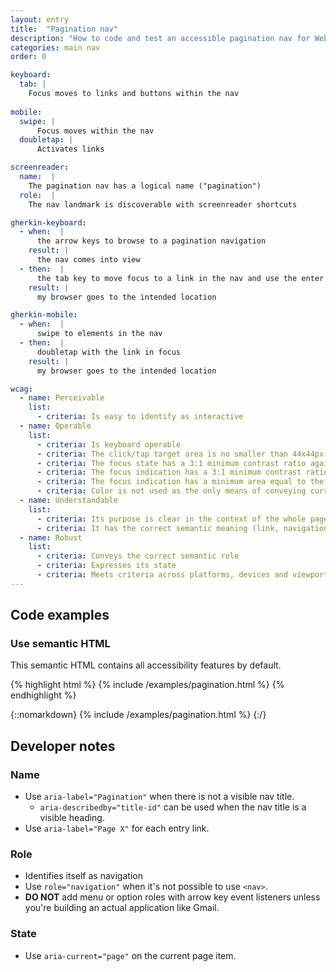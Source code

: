 ```yaml
---
layout: entry
title:  "Pagination nav"
description: "How to code and test an accessible pagination nav for Web"
categories: main nav
order: 0

keyboard:
  tab: |
    Focus moves to links and buttons within the nav
        
mobile:
  swipe: |
      Focus moves within the nav
  doubletap: |
      Activates links

screenreader:
  name:  |
    The pagination nav has a logical name ("pagination")
  role:  |
    The nav landmark is discoverable with screenreader shortcuts

gherkin-keyboard: 
  - when:  |
      the arrow keys to browse to a pagination navigation
    result: |
      the nav comes into view
  - then:  |
      the tab key to move focus to a link in the nav and use the enter key
    result: |
      my browser goes to the intended location

gherkin-mobile:
  - when:  |
      swipe to elements in the nav
  - then:  |
      doubletap with the link in focus
    result: |
      my browser goes to the intended location

wcag:
  - name: Perceivable
    list:
      - criteria: Is easy to identify as interactive
  - name: Operable
    list:
      - criteria: Is keyboard operable
      - criteria: The click/tap target area is no smaller than 44x44px
      - criteria: The focus state has a 3:1 minimum contrast ratio against default
      - criteria: The focus indication has a 3:1 minimum contrast ratio against adjacent elements
      - criteria: The focus indication has a minimum area equal to the width of the element and 2px in height
      - criteria: Color is not used as the only means of conveying current page
  - name: Understandable
    list:
      - criteria: Its purpose is clear in the context of the whole page
      - criteria: It has the correct semantic meaning (link, navigation)
  - name: Robust
    list:
      - criteria: Conveys the correct semantic role 
      - criteria: Expresses its state
      - criteria: Meets criteria across platforms, devices and viewports
---
```


## Code examples

### Use semantic HTML
This semantic HTML contains all accessibility features by default.

{% highlight html %}
{% include /examples/pagination.html %}
{% endhighlight %}

{::nomarkdown}
{% include /examples/pagination.html %}
{:/}

## Developer notes

### Name

- Use `aria-label="Pagination"` when there is not a visible nav title.
  - `aria-describedby="title-id"` can be used when the nav title is a visible heading.
- Use `aria-label="Page X"` for each entry link.

### Role

- Identifies itself as navigation
- Use `role="navigation"` when it's not possible to use `<nav>`. 
- **DO NOT** add menu or option roles with arrow key event listeners unless you're building an actual application like Gmail.

### State

- Use `aria-current="page"` on the current page item.